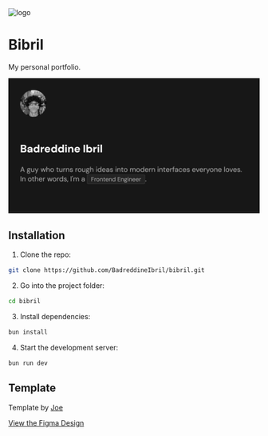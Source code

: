 <img src="/public/images/bibril.ico" alt="logo" />

# Bibril

My personal portfolio.

<img src="/public/images/bibril-og.png" alt="og" />

## Installation

1. Clone the repo:

```bash
git clone https://github.com/BadreddineIbril/bibril.git
```

2. Go into the project folder:

```bash
cd bibril
```

3. Install dependencies:

```bash
bun install
```

4. Start the development server:

```bash
bun run dev
```

## Template

Template by [Joe](https://www.figma.com/@joengn)

[View the Figma Design](https://www.figma.com/community/file/1502611162074687679/minimal-personal-resume-responsive-personal-website)
